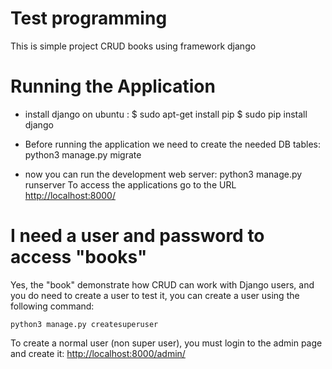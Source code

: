 # Test programming 

This is simple project CRUD books using framework django

# Running the Application

- install django on ubuntu :
  $ sudo apt-get install pip
  $ sudo pip install django

- Before running the application we need to create the needed DB tables:
  python3 manage.py migrate

- now you can run the development web server:
   python3 manage.py runserver
  To access the applications go to the URL <http://localhost:8000/>


# I need a user and password to access "books"

Yes, the "book" demonstrate how CRUD can work with Django users, and you do
need to create a user to test it, you can create a user using the following command:

    python3 manage.py createsuperuser

To create a normal user (non super user), you must login to the admin page and
create it: <http://localhost:8000/admin/>